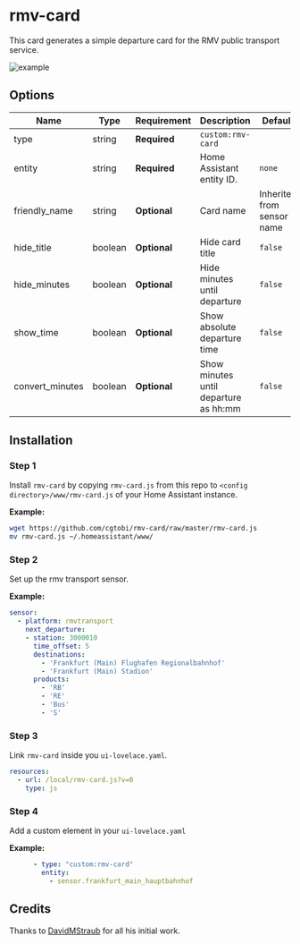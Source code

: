 # rmv-card

This card generates a simple departure card for the RMV public transport service.

![example](example.png)

## Options

| Name              | Type    | Requirement  | Description                                 | Default                    |
| ----------------- | ------- | ------------ | ------------------------------------------- | -------------------------- |
| type              | string  | **Required** | `custom:rmv-card`                           |
| entity            | string  | **Required** | Home Assistant entity ID.                   | `none`                     |
| friendly_name     | string  | **Optional** | Card name                                   | Inherited from sensor name |
| hide_title        | boolean | **Optional** | Hide card title                             | `false`                    |
| hide_minutes      | boolean | **Optional** | Hide minutes until departure                | `false`                    |
| show_time         | boolean | **Optional** | Show absolute departure time                | `false`                    |
| convert_minutes   | boolean | **Optional** | Show minutes until departure as hh:mm       | `false`                    |

## Installation

### Step 1

Install `rmv-card` by copying `rmv-card.js` from this repo to `<config directory>/www/rmv-card.js` of your Home Assistant instance.

**Example:**

```bash
wget https://github.com/cgtobi/rmv-card/raw/master/rmv-card.js
mv rmv-card.js ~/.homeassistant/www/
```

### Step 2

Set up the rmv transport sensor.

**Example:**

```yaml
sensor:
  - platform: rmvtransport
    next_departure:
    - station: 3000010
      time_offset: 5
      destinations:
        - 'Frankfurt (Main) Flughafen Regionalbahnhof'
        - 'Frankfurt (Main) Stadion'
      products:
        - 'RB'
        - 'RE'
        - 'Bus'
        - 'S'
```

### Step 3

Link `rmv-card` inside you `ui-lovelace.yaml`.

```yaml
resources:
  - url: /local/rmv-card.js?v=0
    type: js
```

### Step 4

Add a custom element in your `ui-lovelace.yaml`

**Example:**

```yaml
      - type: "custom:rmv-card"
        entity:
          - sensor.frankfurt_main_hauptbahnhof
```

## Credits

Thanks to [DavidMStraub](https://github.com/DavidMStraub) for all his initial work.
